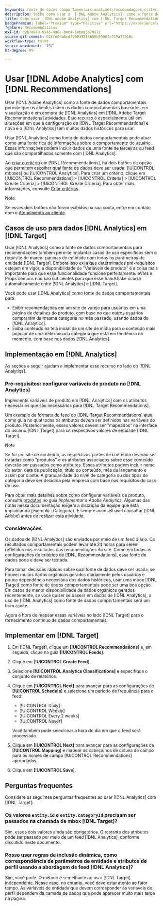 ```yaml
---
keywords: fonte de dados comportamentais;análises;recomendações;critérios;variáveis do produto
description: Saiba como usar o  [!DNL Adobe Analytics]  como a fonte de dados comportamentais no  [!DNL Target Recommendations].
title: Como usar [!DNL Adobe Analytics] com [!DNL Target Recommendations]?
badgePremium: label="Premium" type="Positive" url="https://experienceleague.adobe.com/docs/target/using/introduction/intro.html?lang=pt-BR#premium newtab=true" tooltip="Consulte o que está incluído no Target Premium."
feature: Recommendations
exl-id: d2b7e840-9546-4a8e-bec4-1ebea5a79672
source-git-commit: 02ffe8da6cdf96039218656b9690fa719a77910c
workflow-type: tm+mt
source-wordcount: '757'
ht-degree: 0%

---
```


# Usar [!DNL Adobe Analytics] com [!DNL Recommendations]

Usar [!DNL Adobe Analytics] como a fonte de dados comportamentais permite que os clientes usem os dados comportamentais baseados em visualização e em compra de [!DNL Analytics] em [!DNL Adobe Target Recommendations] atividades. Este recurso é especialmente útil em situações em que a configuração do [!DNL Target Recommendations] é nova e o [!DNL Analytics] tem muitos dados históricos para usar.

Usar [!DNL Analytics] como fonte de dados comportamentais pode atuar como uma fonte rica de informações sobre o comportamento do usuário. Essas informações podem incluir dados de uma fonte de terceiros ou feed que são compartilhados somente com [!DNL Analytics].

Ao [criar o critério](/help/main/c-recommendations/c-algorithms/create-new-algorithm.md) em [!DNL Recommendations], há dois botões de opção que permitem escolher qual fonte de dados deve ser usada: [!UICONTROL mboxes] ou [!UICONTROL Analytics]. Para criar um critério, clique em [!UICONTROL Recommendations] > [!UICONTROL Criteria] > [!UICONTROL Create Criteria] > [!UICONTROL Create Criteria]. Para obter mais informações, consulte [Criar critérios](/help/main/c-recommendations/c-algorithms/create-new-algorithm.md).

>[!NOTE]
>
>Se esses dois botões não forem exibidos na sua conta, entre em contato com o [Atendimento ao cliente](/help/main/cmp-resources-and-contact-information.md#reference_ACA3391A00EF467B87930A450050077C).

## Casos de uso para dados [!DNL Analytics] em [!DNL Target]

Usar [!DNL Analytics] como a fonte de dados comportamentais para recomendações também permite implantar casos de uso específicos sem o requisito de marcar páginas de entidade com todos os parâmetros de entidade [!DNL Target]. Embora isso exija que determinados pré-requisitos estejam em vigor, a disponibilidade de &quot;Variáveis de produto&quot; é a coisa mais importante para que essa funcionalidade funcione perfeitamente. eVars e Props comuns não são suficientes para que esse handshake ocorra automaticamente entre [!DNL Analytics] e [!DNL Target].

Você pode usar [!DNL Analytics] como fonte de dados comportamentais para:

* Exibir recomendações em um site de varejo para usuários em uma página de detalhes do produto, com base no que outros usuários compraram da mesma categoria no mês passado, usando dados do [!DNL Analytics].
* Exiba conteúdo na tela inicial de um site de mídia para o conteúdo mais popular de uma determinada categoria que está em tendência no momento, com base nos dados [!DNL Analytics].

## Implementação em [!DNL Analytics]

As seções a seguir ajudam a implementar esse recurso no lado do [!DNL Analytics].

### Pré-requisitos: configurar variáveis de produto no [!DNL Analytics]

Implemente variáveis de produto em [!DNL Analytics] com os atributos necessários que são necessários para [!DNL Target Recommendations].

Um exemplo de formato de feed do [!DNL Target Recommendations] atua como guia no qual todos os atributos devem ser definidos nas variáveis do produto. Posteriormente, esses valores devem ser &quot;mapeados&quot; na interface do usuário [!DNL Target] para os respectivos valores de entidade [!DNL Target].

>[!NOTE]
>
>Se for um site de conteúdo, as respectivas partes de conteúdo deverão ser tratadas como &quot;produtos&quot; e os atributos associados sobre esse conteúdo deverão ser passados como atributos. Esses atributos podem incluir nome do autor, data de publicação, título do conteúdo, mês de lançamento e assim por diante. A granularidade do nível de categoria ou dos tipos de categoria deve ser decidida pela empresa com base nos requisitos do caso de uso.

Para obter mais detalhes sobre como configurar variáveis de produto, consulte [produtos](https://experienceleague.adobe.com/docs/analytics/implementation/vars/page-vars/products.html?lang=pt-BR) no guia *Implementar o Adobe Analytics*. Algumas das notas nessa documentação exigem a discrição da equipe que está implantando (exemplo : Categoria). É sempre aconselhável consultar [!DNL Adobe] antes de realizar esta atividade.

### Considerações

Os dados de [!DNL Analytics] são enviados por meio de um feed diário. Os resultados comportamentais podem levar até 24 horas para serem refletidos nos resultados das recomendações do site. Como em todas as configurações de critérios de [!DNL Recommendations], essa fonte de dados pode e deve ser testada.

Para tomar decisões rápidas sobre qual fonte de dados deve ser usada, se houver muitos dados orgânicos gerados diariamente pelos usuários e pouca dependência necessária dos dados históricos, usar uma mbox [!DNL Target] como fonte de dados comportamentais pode ser uma boa opção. Em casos de menor disponibilidade de dados orgânicos gerados recentemente, se você quiser se basear em dados de [!DNL Analytics], o uso de [!DNL Analytics] como fonte de dados comportamentais será um bom ajuste.

Agora é hora de mapear essas variáveis no lado [!DNL Target] para o fornecimento contínuo de dados comportamentais.

## Implementar em [!DNL Target]

1. Em [!DNL Target], clique em **[!UICONTROL Recommendations]** e, em seguida, clique na guia **[!UICONTROL Feeds]**.

1. Clique em **[!UICONTROL Create Feed]**.

1. Selecione **[!UICONTROL Analytics Classifications]** e especifique o conjunto de relatórios.

1. Clique em **[!UICONTROL Next]** para avançar para as configurações de **[!UICONTROL Schedule]** e selecione um período de frequência para o feed:

   * [!UICONTROL Daily]
   * [!UICONTROL Weekly]
   * [!UICONTROL Every 2 weeks]
   * [!UICONTROL Never]

   Você também pode selecionar a hora do dia em que o feed será processado.

1. Clique em **[!UICONTROL Next]** para avançar para as configurações de **[!UICONTROL Mapping]** e mapear os cabeçalhos de coluna de campo para os nomes de campo [!UICONTROL Recommendations] apropriados.

1. Clique em **[!UICONTROL Save]**.

## Perguntas frequentes

Considere as seguintes perguntas frequentes ao usar [!DNL Analytics] com [!DNL Target]:

### Os valores `entity.id` e `entity.categoryId` precisam ser passados na chamada de mbox [!DNL Target]?

Sim, esses dois valores ainda são obrigatórios. O restante dos atributos pode ser passado por meio de um feed [!DNL Analytics], conforme discutido neste documento.

### Posso usar regras de inclusão dinâmica, como correspondência de parâmetros de entidade e atributos de perfil usando a abordagem de feed [!DNL Analytics]?

Sim, você pode. O método é semelhante ao usar [!DNL Target] independente. Nesse caso, no entanto, você deve estar atento ao fator tempo. As variáveis de entidade que devem corresponder às variáveis de perfil dependem da camada de dados que pode aparecer muito mais tarde na página.
